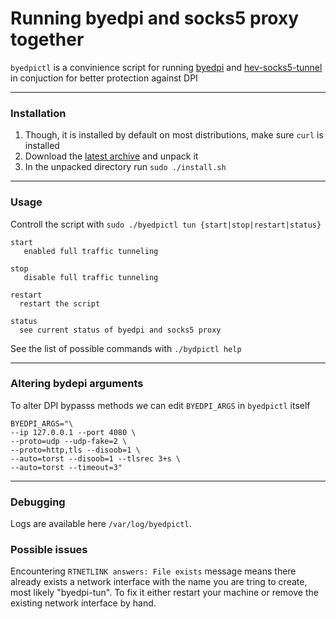 <h1>Running byedpi and socks5 proxy together</h1>

`byedpictl` is a convinience script for running [byedpi](https://github.com/hufrea/byedpi) and [hev-socks5-tunnel](https://github.com/heiher/hev-socks5-tunnel) in conjuction for better protection against DPI

<hr>

<h3>Installation</h3>

1) Though, it is installed by default on most distributions, make sure `curl` is installed
2) Download the [latest archive](https://github.com/maximilionus/byedpictl/archive/refs/heads/master.zip) and unpack it
3) In the unpacked directory run `sudo ./install.sh`

<hr>
  
<h3>Usage</h3>

Controll the script with `sudo ./byedpictl tun {start|stop|restart|status}`

```
start
   enabled full traffic tunneling

stop
   disable full traffic tunneling

restart
  restart the script

status
  see current status of byedpi and socks5 proxy
```

See the list of possible commands with `./bydpictl help`
  
<hr>
  
<h3>Altering bydepi arguments</h3>

To alter DPI bypasss methods we can edit `BYEDPI_ARGS` in `byedpictl` itself

```
BYEDPI_ARGS="\
--ip 127.0.0.1 --port 4080 \
--proto=udp --udp-fake=2 \
--proto=http,tls --disoob=1 \
--auto=torst --disoob=1 --tlsrec 3+s \
--auto=torst --timeout=3"
```

<hr>

<h3>Debugging</h3>

Logs are available here `/var/log/byedpictl`.

<h3>Possible issues</h3>

Encountering `RTNETLINK answers: File exists` message means there already exists a network interface with the name you are tring to create, most likely "byedpi-tun".
To fix it either restart your machine or remove the existing network interface by hand.
